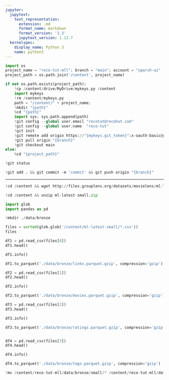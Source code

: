 ```yaml
---
jupyter:
  jupytext:
    text_representation:
      extension: .md
      format_name: markdown
      format_version: '1.3'
      jupytext_version: 1.13.7
  kernelspec:
    display_name: Python 3
    name: python3
---
```


```python id="1uICbB4nDexm" executionInfo={"status": "ok", "timestamp": 1628498309425, "user_tz": -330, "elapsed": 730, "user": {"displayName": "Sparsh Agarwal", "photoUrl": "", "userId": "13037694610922482904"}}
import os
project_name = "reco-tut-mll"; branch = "main"; account = "sparsh-ai"
project_path = os.path.join('/content', project_name)
```

```python colab={"base_uri": "https://localhost:8080/"} id="EFnuEM16DqQd" executionInfo={"status": "ok", "timestamp": 1628498311297, "user_tz": -330, "elapsed": 1888, "user": {"displayName": "Sparsh Agarwal", "photoUrl": "", "userId": "13037694610922482904"}} outputId="72ddc027-cf0f-4cbc-f83e-c0f31ee3630e"
if not os.path.exists(project_path):
    !cp /content/drive/MyDrive/mykeys.py /content
    import mykeys
    !rm /content/mykeys.py
    path = "/content/" + project_name; 
    !mkdir "{path}"
    %cd "{path}"
    import sys; sys.path.append(path)
    !git config --global user.email "recotut@recohut.com"
    !git config --global user.name  "reco-tut"
    !git init
    !git remote add origin https://"{mykeys.git_token}":x-oauth-basic@github.com/"{account}"/"{project_name}".git
    !git pull origin "{branch}"
    !git checkout main
else:
    %cd "{project_path}"
```

```python id="7bkm0Tb0DqQq" colab={"base_uri": "https://localhost:8080/"} executionInfo={"status": "ok", "timestamp": 1628498989203, "user_tz": -330, "elapsed": 537, "user": {"displayName": "Sparsh Agarwal", "photoUrl": "", "userId": "13037694610922482904"}} outputId="0e3f2aeb-52bc-46f8-d4c2-76587675c31f"
!git status
```

```python id="9nEA2fSADqQr" colab={"base_uri": "https://localhost:8080/"} executionInfo={"status": "ok", "timestamp": 1628498995320, "user_tz": -330, "elapsed": 2456, "user": {"displayName": "Sparsh Agarwal", "photoUrl": "", "userId": "13037694610922482904"}} outputId="9e239cc3-4e8e-4b72-99af-a46be801f564"
!git add . && git commit -m 'commit' && git push origin "{branch}"
```

<!-- #region id="Bsl5CHbCD2zJ" -->
---
<!-- #endregion -->

```python colab={"base_uri": "https://localhost:8080/"} id="2eSvllfxEA0U" executionInfo={"status": "ok", "timestamp": 1628498367349, "user_tz": -330, "elapsed": 503, "user": {"displayName": "Sparsh Agarwal", "photoUrl": "", "userId": "13037694610922482904"}} outputId="5ca18a79-ec23-4c70-df5b-f1ddb140e6ef"
!cd /content && wget http://files.grouplens.org/datasets/movielens/ml-latest-small.zip
```

```python colab={"base_uri": "https://localhost:8080/"} id="lwiuWX4BEQ6y" executionInfo={"status": "ok", "timestamp": 1628498391524, "user_tz": -330, "elapsed": 454, "user": {"displayName": "Sparsh Agarwal", "photoUrl": "", "userId": "13037694610922482904"}} outputId="707734ab-c9fc-4994-e7a8-bfe1d3f37756"
!cd /content && unzip ml-latest-small.zip
```

```python id="ildYBgGgEWsD" executionInfo={"status": "ok", "timestamp": 1628498443264, "user_tz": -330, "elapsed": 672, "user": {"displayName": "Sparsh Agarwal", "photoUrl": "", "userId": "13037694610922482904"}}
import glob
import pandas as pd
```

```python id="BgCJ9VCmEaMP" executionInfo={"status": "ok", "timestamp": 1628498424241, "user_tz": -330, "elapsed": 427, "user": {"displayName": "Sparsh Agarwal", "photoUrl": "", "userId": "13037694610922482904"}}
!mkdir ./data/bronze
```

```python colab={"base_uri": "https://localhost:8080/"} id="XcRhriTREdFz" executionInfo={"status": "ok", "timestamp": 1628498475292, "user_tz": -330, "elapsed": 460, "user": {"displayName": "Sparsh Agarwal", "photoUrl": "", "userId": "13037694610922482904"}} outputId="18991c23-424f-410e-d3a3-9de1e7c9cd41"
files = sorted(glob.glob('/content/ml-latest-small/*.csv'))
files
```

```python colab={"base_uri": "https://localhost:8080/", "height": 204} id="WFgY4JhcErSn" executionInfo={"status": "ok", "timestamp": 1628498500930, "user_tz": -330, "elapsed": 23, "user": {"displayName": "Sparsh Agarwal", "photoUrl": "", "userId": "13037694610922482904"}} outputId="51fabbcb-94bc-4b4e-ba80-b8f716039278"
df1 = pd.read_csv(files[0])
df1.head()
```

```python colab={"base_uri": "https://localhost:8080/"} id="uqUtw8FhExkd" executionInfo={"status": "ok", "timestamp": 1628498508787, "user_tz": -330, "elapsed": 10, "user": {"displayName": "Sparsh Agarwal", "photoUrl": "", "userId": "13037694610922482904"}} outputId="a8587e70-a8ba-4b52-fc74-151eb0c47b7c"
df1.info()
```

```python id="MxKBKIWqEzgh" executionInfo={"status": "ok", "timestamp": 1628498573022, "user_tz": -330, "elapsed": 447, "user": {"displayName": "Sparsh Agarwal", "photoUrl": "", "userId": "13037694610922482904"}}
df1.to_parquet('./data/bronze/links.parquet.gzip', compression='gzip')
```

```python colab={"base_uri": "https://localhost:8080/", "height": 204} id="r2p0xvt7FGqX" executionInfo={"status": "ok", "timestamp": 1628498595728, "user_tz": -330, "elapsed": 492, "user": {"displayName": "Sparsh Agarwal", "photoUrl": "", "userId": "13037694610922482904"}} outputId="ef1c28aa-ce16-4ec1-9078-aa5d90a48b1d"
df2 = pd.read_csv(files[1])
df2.head()
```

```python colab={"base_uri": "https://localhost:8080/"} id="W8Pe4i_oFGqj" executionInfo={"status": "ok", "timestamp": 1628498602181, "user_tz": -330, "elapsed": 422, "user": {"displayName": "Sparsh Agarwal", "photoUrl": "", "userId": "13037694610922482904"}} outputId="4da94f6e-3136-463d-f18f-30581db2ddc0"
df2.info()
```

```python id="k6GCN2B0FGqk" executionInfo={"status": "ok", "timestamp": 1628498620534, "user_tz": -330, "elapsed": 418, "user": {"displayName": "Sparsh Agarwal", "photoUrl": "", "userId": "13037694610922482904"}}
df2.to_parquet('./data/bronze/movies.parquet.gzip', compression='gzip')
```

```python colab={"base_uri": "https://localhost:8080/", "height": 204} id="qvb6xM1eFPbM" executionInfo={"status": "ok", "timestamp": 1628498631582, "user_tz": -330, "elapsed": 513, "user": {"displayName": "Sparsh Agarwal", "photoUrl": "", "userId": "13037694610922482904"}} outputId="d47ea304-ce2e-4fbf-ecb3-d70d2ad95ddf"
df3 = pd.read_csv(files[2])
df3.head()
```

```python colab={"base_uri": "https://localhost:8080/"} id="0dG-hOhmFPbN" executionInfo={"status": "ok", "timestamp": 1628498641119, "user_tz": -330, "elapsed": 422, "user": {"displayName": "Sparsh Agarwal", "photoUrl": "", "userId": "13037694610922482904"}} outputId="c885f252-eab6-44a7-8e9e-af65fe7505e5"
df3.info()
```

```python id="TWPkMLoIFPbO" executionInfo={"status": "ok", "timestamp": 1628498651765, "user_tz": -330, "elapsed": 708, "user": {"displayName": "Sparsh Agarwal", "photoUrl": "", "userId": "13037694610922482904"}}
df3.to_parquet('./data/bronze/ratings.parquet.gzip', compression='gzip')
```

```python id="-r8sap0zFDIw"

```

```python colab={"base_uri": "https://localhost:8080/", "height": 204} id="8aKGgdMfFXL9" executionInfo={"status": "ok", "timestamp": 1628498670207, "user_tz": -330, "elapsed": 529, "user": {"displayName": "Sparsh Agarwal", "photoUrl": "", "userId": "13037694610922482904"}} outputId="125a2592-ea27-4daa-b95e-2d44242e4092"
df4 = pd.read_csv(files[3])
df4.head()
```

```python colab={"base_uri": "https://localhost:8080/"} id="DrCG8hZEFXL-" executionInfo={"status": "ok", "timestamp": 1628498676344, "user_tz": -330, "elapsed": 523, "user": {"displayName": "Sparsh Agarwal", "photoUrl": "", "userId": "13037694610922482904"}} outputId="722b1d5a-1220-4fe9-aeff-dd87f1d9f1a9"
df4.info()
```

```python id="fg5oqj3eFXL_" executionInfo={"status": "ok", "timestamp": 1628498688223, "user_tz": -330, "elapsed": 512, "user": {"displayName": "Sparsh Agarwal", "photoUrl": "", "userId": "13037694610922482904"}}
df4.to_parquet('./data/bronze/tags.parquet.gzip', compression='gzip')
```

```python id="JGu1vqJDGcmi" executionInfo={"status": "ok", "timestamp": 1628498969301, "user_tz": -330, "elapsed": 449, "user": {"displayName": "Sparsh Agarwal", "photoUrl": "", "userId": "13037694610922482904"}}
!mv /content/reco-tut-mll/data/bronze/small/* /content/reco-tut-mll/data/bronze
```

